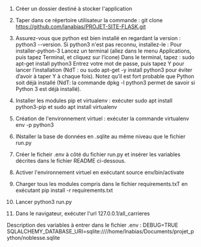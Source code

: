 
1) Créer un dossier destiné à stocker l'application
2) Taper dans ce répertoire utilisateur la commande : git clone https://github.com/lanabias/PROJET-SITE-FLASK.git
3) Assurez-vous que python est bien installé en regardant la version : python3 --version. Si python3 n'est pas reconnu, installez-le :
Pour installer-python-3
    Lancez un terminal (allez dans le menu Applications, puis tapez Terminal, et cliquez sur l’icone)
    Dans le terminal, tapez : sudo apt-get install python3
    Entrez votre mot de passe, puis tapez Y pour lancer l’installation (NdT : ou sudo apt-get -y install python3 pour éviter d’avoir à taper Y à chaque fois). Notez qu’il est fort probable que Python soit déjà installé (NdT: la commande dpkg -l python3 permet de savoir si Python 3 est déjà installé).

4) Installer les modules pip et virtualenv : exécuter sudo apt install python3-pip et sudo apt install virtualenv

5) Création de l'environnement virtuel : exécuter la commande virtualenv env -p python3
6) INstaller la base de données en .sqlite au même niveau que le fichier run.py
7) Créer le ficheir .env à côté du fichier run.py et insérer les variables décrites dans le fichier README ci-dessous.
6) Activer l'environnement virtuel en exécutant source env/bin/activate
7) Charger tous les modules compris dans le fichier requirements.txT en exécutant pip install -r requirements.txt
7) Lancer python3 run.py
8) Dans le navigateur, exécuter l'url 127.0.0.1/all_carrieres


Description des variables à entrer dans le fichier .env : 
DEBUG=TRUE
SQLALCHEMY_DATABASE_URI=sqlite:////home/lnabias/Documents/projet_python/noblesse.sqlite